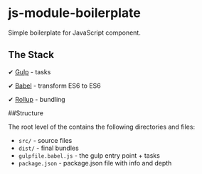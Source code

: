 # js-module-boilerplate

Simple boilerplate for JavaScript component.

## The Stack

✔ [Gulp](http://gulpjs.com/) - tasks


✔ [Babel](https://babeljs.io/) - transform ES6 to ES6


✔ [Rollup](https://github.com/rollup/rollup) - bundling

##Structure

The root level of the  contains the following directories and files:

* `src/` - source files
* `dist/` - final bundles
* `gulpfile.babel.js` - the gulp entry point + tasks
* `package.json` - package.json file with info and depth
